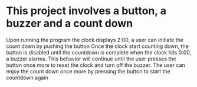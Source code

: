 # This project involves a button, a buzzer and a count down

Upon running the program the clock displays 2:00, a user can initiate the count down by pushing the button
Once the clock start counting down, the button is disabled until the countdown is complete
when the clock hits 0:00, a buzzer alarms.   This behavior will continue until the user presses the button once more to reset the clock and turn off the buzzer.    The user can enjoy the count down once more by pressing the button to start the countdown again
